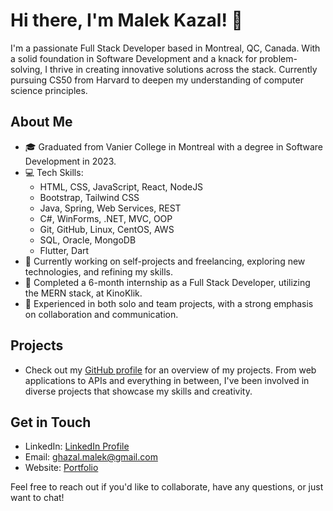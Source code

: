 # Hi there, I'm Malek Kazal! 👋

I'm a passionate Full Stack Developer based in Montreal, QC, Canada. With a solid foundation in Software Development and a knack for problem-solving, I thrive in creating innovative solutions across the stack. Currently pursuing CS50 from Harvard to deepen my understanding of computer science principles.

## About Me

- 🎓 Graduated from Vanier College in Montreal with a degree in Software Development in 2023.
- 💻 Tech Skills:
  - HTML, CSS, JavaScript, React, NodeJS
  - Bootstrap, Tailwind CSS
  - Java, Spring, Web Services, REST
  - C#, WinForms, .NET, MVC, OOP
  - Git, GitHub, Linux, CentOS, AWS
  - SQL, Oracle, MongoDB
  - Flutter, Dart
- 🔭 Currently working on self-projects and freelancing, exploring new technologies, and refining my skills.
- 💼 Completed a 6-month internship as a Full Stack Developer, utilizing the MERN stack, at KinoKlik.
- 🚀 Experienced in both solo and team projects, with a strong emphasis on collaboration and communication.

## Projects

- Check out my [GitHub profile](https://github.com/MalekGhazal) for an overview of my projects. From web applications to APIs and everything in between, I've been involved in diverse projects that showcase my skills and creativity.

## Get in Touch

- LinkedIn: [LinkedIn Profile](https://www.linkedin.com/in/malekghazal/)
- Email: ghazal.malek@gmail.com
- Website: [Portfolio](https://malekghazal.com/)

Feel free to reach out if you'd like to collaborate, have any questions, or just want to chat!
